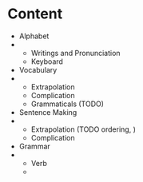 # Content
* Alphabet
* * Writings and Pronunciation
  * Keyboard
* Vocabulary
* * Extrapolation
  * Complication
  * Grammaticals (TODO)
* Sentence Making
* * Extrapolation (TODO ordering, )
  * Complication
* Grammar
* * Verb
  * 
